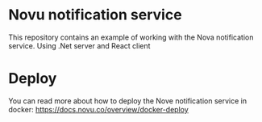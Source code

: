 # Novu notification service
This repository contains an example of working with the Nova notification service. Using .Net server and React client

# Deploy
You can read more about how to deploy the Nove notification service in docker: https://docs.novu.co/overview/docker-deploy

